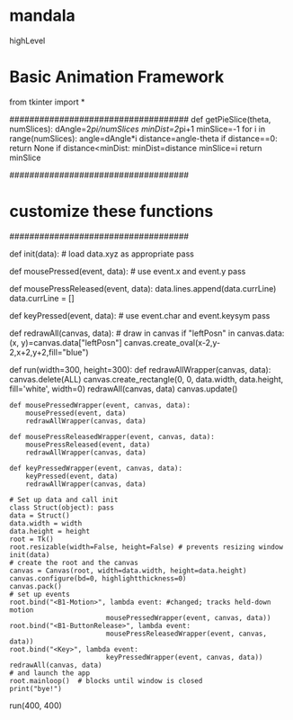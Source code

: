 # mandala
highLevel

# Basic Animation Framework

from tkinter import *

####################################
def getPieSlice(theta, numSlices):
    dAngle=2*pi/numSlices
    minDist=2*pi+1
    minSlice=-1
    for i in range(numSlices):
        angle=dAngle*i
        distance=angle-theta
        if distance==0:
            return None
        if distance<minDist:
            minDist=distance
            minSlice=i
    return minSlice

####################################
# customize these functions
####################################

def init(data):
    # load data.xyz as appropriate
    pass

def mousePressed(event, data):
    # use event.x and event.y
    pass

def mousePressReleased(event, data):
    data.lines.append(data.currLine)
    data.currLine = []

def keyPressed(event, data):
    # use event.char and event.keysym
    pass

def redrawAll(canvas, data):
    # draw in canvas
    if "leftPosn" in canvas.data:
        (x, y)=canvas.data["leftPosn"]
        canvas.create_oval(x-2,y-2,x+2,y+2,fill="blue")

def run(width=300, height=300):
    def redrawAllWrapper(canvas, data):
        canvas.delete(ALL)
        canvas.create_rectangle(0, 0, data.width, data.height,
                                fill='white', width=0)
        redrawAll(canvas, data)
        canvas.update()    

    def mousePressedWrapper(event, canvas, data):
        mousePressed(event, data)
        redrawAllWrapper(canvas, data)
    
    def mousePressReleasedWrapper(event, canvas, data):
        mousePressReleased(event, data)
        redrawAllWrapper(canvas, data)

    def keyPressedWrapper(event, canvas, data):
        keyPressed(event, data)
        redrawAllWrapper(canvas, data)

    # Set up data and call init
    class Struct(object): pass
    data = Struct()
    data.width = width
    data.height = height
    root = Tk()
    root.resizable(width=False, height=False) # prevents resizing window
    init(data)
    # create the root and the canvas
    canvas = Canvas(root, width=data.width, height=data.height)
    canvas.configure(bd=0, highlightthickness=0)
    canvas.pack()
    # set up events
    root.bind("<B1-Motion>", lambda event: #changed; tracks held-down motion
                            mousePressedWrapper(event, canvas, data))
    root.bind("<B1-ButtonRelease>", lambda event: 
                            mousePressReleasedWrapper(event, canvas, data))
    root.bind("<Key>", lambda event:
                            keyPressedWrapper(event, canvas, data))
    redrawAll(canvas, data)
    # and launch the app
    root.mainloop()  # blocks until window is closed
    print("bye!")

run(400, 400)
